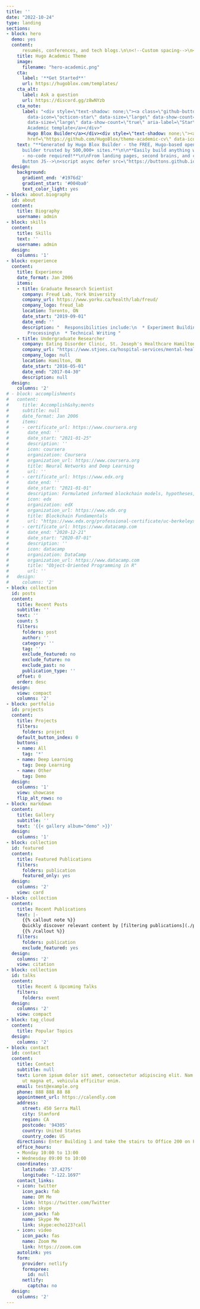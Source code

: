 ```yaml
---
title: ''
date: "2022-10-24"
type: landing
sections:
- block: hero
  demo: yes
  content:
      resumés, conferences, and tech blogs.\n\n<!--Custom spacing-->\n<div class=\"mb-3\"></div>\n<!--GitHub
    title: Hugo Academic Theme
    image:
      filename: "hero-academic.png"
    cta:
      label: '**Get Started**'
      url: https://hugoblox.com/templates/
    cta_alt:
      label: Ask a question
      url: https://discord.gg/z8wNYzb
    cta_note:
      label: "<div style=\"text-shadow: none;\"><a class=\"github-button\" href=\"https://github.com/HugoBlox/hugo-blox-builder\"
        data-icon=\"octicon-star\" data-size=\"large\" data-show-count=\"true\" aria-label=\"Star\">Star
        data-size=\"large\" data-show-count=\"true\" aria-label=\"Star\">Star the
        Academic template</a></div>"
        Hugo Blox Builder</a></div><div style=\"text-shadow: none;\"><a class=\"github-button\"
        href=\"https://github.com/HugoBlox/theme-academic-cv\" data-icon=\"octicon-star\"
    text: "**Generated by Hugo Blox Builder - the FREE, Hugo-based open source website
      builder trusted by 500,000+ sites.**\n\n**Easily build anything with blocks
      - no-code required!**\n\nFrom landing pages, second brains, and courses to academic
      Button JS-->\n<script async defer src=\"https://buttons.github.io/buttons.js\"></script>"
  design:
    background:
      gradient_end: '#1976d2'
      gradient_start: '#004ba0'
      text_color_light: yes
- block: about.biography
  id: about
  content:
    title: Biography
    username: admin
- block: skills
  content:
    title: Skills
    text: ''
    username: admin
  design:
    columns: '1'
- block: experience
  content:
    title: Experience
    date_format: Jan 2006
    items:
    - title: Graduate Research Scientist
      company: Freud Lab, York University
      company_url: https://www.yorku.ca/health/lab/freud/
      company_logo: freud_lab
      location: Toronto, ON
      date_start: "2019-09-01"
      date_end: ''
      description: "  Responsibilities include:\n  * Experiment Building\n  * Data
        Processing\n  * Technical Writing "
    - title: Undergraduate Researcher
      company: Eating Disorder Clinic, St. Joseph's Healthcare Hamilton
      company_url: "https://www.stjoes.ca/hospital-services/mental-health-addiction-services/mental-health-services/eating-disorders-program"
      company_logo: null
      location: Hamilton, ON
      date_start: "2016-05-01"
      date_end: "2017-04-30"
      description: null
  design:
    columns: '2'
# - block: accomplishments
#   content:
#     title: Accomplish&shy;ments
#     subtitle: null
#     date_format: Jan 2006
#     items:
#     - certificate_url: https://www.coursera.org
#       date_end: ''
#       date_start: "2021-01-25"
#       description: ''
#       icon: coursera
#       organization: Coursera
#       organization_url: https://www.coursera.org
#       title: Neural Networks and Deep Learning
#       url: ''
#     - certificate_url: https://www.edx.org
#       date_end: ''
#       date_start: "2021-01-01"
#       description: Formulated informed blockchain models, hypotheses, and use cases.
#       icon: edx
#       organization: edX
#       organization_url: https://www.edx.org
#       title: Blockchain Fundamentals
#       url: "https://www.edx.org/professional-certificate/uc-berkeleyx-blockchain-fundamentals"
#     - certificate_url: https://www.datacamp.com
#       date_end: "2020-12-21"
#       date_start: "2020-07-01"
#       description: ''
#       icon: datacamp
#       organization: DataCamp
#       organization_url: https://www.datacamp.com
#       title: "Object-Oriented Programming in R"
#       url: ''
#   design:
#     columns: '2'
- block: collection
  id: posts
  content:
    title: Recent Posts
    subtitle: ''
    text: ''
    count: 5
    filters:
      folders: post
      author: ''
      category: ''
      tag: ''
      exclude_featured: no
      exclude_future: no
      exclude_past: no
      publication_type: ''
    offset: 0
    order: desc
  design:
    view: compact
    columns: '2'
- block: portfolio
  id: projects
  content:
    title: Projects
    filters:
      folders: project
    default_button_index: 0
    buttons:
    - name: All
      tag: '*'
    - name: Deep Learning
      tag: Deep Learning
    - name: Other
      tag: Demo
  design:
    columns: '1'
    view: showcase
    flip_alt_rows: no
- block: markdown
  content:
    title: Gallery
    subtitle: ''
    text: '{{< gallery album="demo" >}}'
  design:
    columns: '1'
- block: collection
  id: featured
  content:
    title: Featured Publications
    filters:
      folders: publication
      featured_only: yes
  design:
    columns: '2'
    view: card
- block: collection
  content:
    title: Recent Publications
    text: |-
      {{% callout note %}}
      Quickly discover relevant content by [filtering publications](./publication/).
      {{% /callout %}}
    filters:
      folders: publication
      exclude_featured: yes
  design:
    columns: '2'
    view: citation
- block: collection
  id: talks
  content:
    title: Recent & Upcoming Talks
    filters:
      folders: event
  design:
    columns: '2'
    view: compact
- block: tag_cloud
  content:
    title: Popular Topics
  design:
    columns: '2'
- block: contact
  id: contact
  content:
    title: Contact
    subtitle: null
    text: Lorem ipsum dolor sit amet, consectetur adipiscing elit. Nam mi diam, venenatis
      ut magna et, vehicula efficitur enim.
    email: test@example.org
    phone: 888 888 88 88
    appointment_url: https://calendly.com
    address:
      street: 450 Serra Mall
      city: Stanford
      region: CA
      postcode: '94305'
      country: United States
      country_code: US
    directions: Enter Building 1 and take the stairs to Office 200 on Floor 2
    office_hours:
    - Monday 10:00 to 13:00
    - Wednesday 09:00 to 10:00
    coordinates:
      latitude: '37.4275'
      longitude: "-122.1697"
    contact_links:
    - icon: twitter
      icon_pack: fab
      name: DM Me
      link: https://twitter.com/Twitter
    - icon: skype
      icon_pack: fab
      name: Skype Me
      link: skype:echo123?call
    - icon: video
      icon_pack: fas
      name: Zoom Me
      link: https://zoom.com
    autolink: yes
    form:
      provider: netlify
      formspree:
        id: null
      netlify:
        captcha: no
  design:
    columns: '2'
---
```

